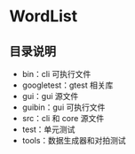 # WordList

## 目录说明
- bin：cli 可执行文件
- googletest：gtest 相关库
- gui：gui 源文件
- guibin：gui 可执行文件
- src：cli 和 core 源文件
- test：单元测试
- tools：数据生成器和对拍测试